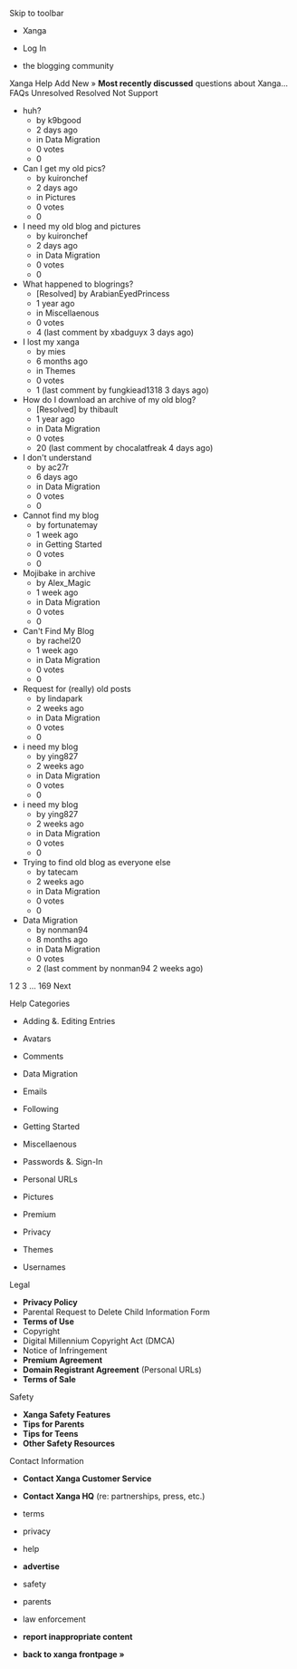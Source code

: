 Skip to toolbar

*   Xanga

*   Log In

*   the blogging community

Xanga Help Add New » **Most recently discussed** questions about Xanga… FAQs Unresolved Resolved Not Support

*   huh?
    *   by k9bgood
    *   2 days ago
    *   in Data Migration
    *   0 votes
    *   0
*   Can I get my old pics?
    *   by kuironchef
    *   2 days ago
    *   in Pictures
    *   0 votes
    *   0
*   I need my old blog and pictures
    *   by kuironchef
    *   2 days ago
    *   in Data Migration
    *   0 votes
    *   0
*   What happened to blogrings?
    *   \[Resolved\] by ArabianEyedPrincess
    *   1 year ago
    *   in Miscellaenous
    *   0 votes
    *   4 (last comment by xbadguyx 3 days ago)
*   I lost my xanga
    *   by mies
    *   6 months ago
    *   in Themes
    *   0 votes
    *   1 (last comment by fungkiead1318 3 days ago)
*   How do I download an archive of my old blog?
    *   \[Resolved\] by thibault
    *   1 year ago
    *   in Data Migration
    *   0 votes
    *   20 (last comment by chocalatfreak 4 days ago)
*   I don't understand
    *   by ac27r
    *   6 days ago
    *   in Data Migration
    *   0 votes
    *   0
*   Cannot find my blog
    *   by fortunatemay
    *   1 week ago
    *   in Getting Started
    *   0 votes
    *   0
*   Mojibake in archive
    *   by Alex\_Magic
    *   1 week ago
    *   in Data Migration
    *   0 votes
    *   0
*   Can't Find My Blog
    *   by rachel20
    *   1 week ago
    *   in Data Migration
    *   0 votes
    *   0
*   Request for (really) old posts
    *   by lindapark
    *   2 weeks ago
    *   in Data Migration
    *   0 votes
    *   0
*   i need my blog
    *   by ying827
    *   2 weeks ago
    *   in Data Migration
    *   0 votes
    *   0
*   i need my blog
    *   by ying827
    *   2 weeks ago
    *   in Data Migration
    *   0 votes
    *   0
*   Trying to find old blog as everyone else
    *   by tatecam
    *   2 weeks ago
    *   in Data Migration
    *   0 votes
    *   0
*   Data Migration
    *   by nonman94
    *   8 months ago
    *   in Data Migration
    *   0 votes
    *   2 (last comment by nonman94 2 weeks ago)

1 2 3 ... 169 Next

Help Categories

*   Adding &. Editing Entries
*   Avatars
*   Comments
*   Data Migration
*   Emails
*   Following
*   Getting Started
*   Miscellaenous

*   Passwords &. Sign-In
*   Personal URLs
*   Pictures
*   Premium
*   Privacy
*   Themes
*   Usernames

Legal

*   **Privacy Policy**
*   Parental Request to Delete Child Information Form
*   **Terms of Use**
*   Copyright
*   Digital Millennium Copyright Act (DMCA)
*   Notice of Infringement
*   **Premium Agreement**
*   **Domain Registrant Agreement** (Personal URLs)
*   **Terms of Sale**

Safety

*   **Xanga Safety Features**
*   **Tips for Parents**
*   **Tips for Teens**
*   **Other Safety Resources**

Contact Information

*   **Contact Xanga Customer Service**
*   **Contact Xanga HQ** (re: partnerships, press, etc.)

*   terms
*   privacy
*   help
*   **advertise**

*   safety
*   parents
*   law enforcement
*   **report inappropriate content**

*   **back to xanga frontpage »**
